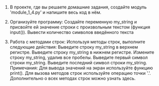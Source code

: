 1. В проекте, где вы решаете домашние задания, создайте модуль 'module_1_4.py' и напишите весь код в нём.

2. Организуйте программу:
Создайте переменную my_string и присвойте ей значение строки с произвольным текстом (функция input()).
Вывести количество символов введённого текста
3. Работа с методами строк:
Используя методы строк, выполните следующие действия:
Выведите строку my_string в верхнем регистре.
Выведите строку my_string в нижнем регистре.
Измените строку my_string, удалив все пробелы.
Выведите первый символ строки my_string.
Выведите последний символ строки my_string.
Примечания:
Для вывода значений на экран используйте функцию print().
Для вызова методов строк используйте операцию точки '.'.
Дополнительно о всех методах строк можно узнать здесь.
